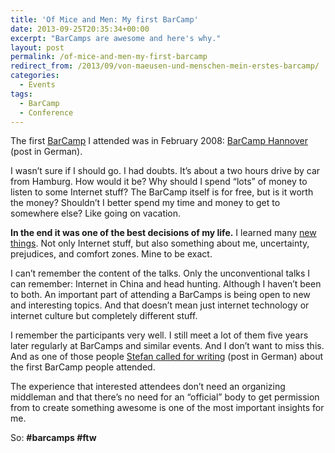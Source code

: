 ```yaml
---
title: 'Of Mice and Men: My first BarCamp'
date: 2013-09-25T20:35:34+00:00
excerpt: "BarCamps are awesome and here's why."
layout: post
permalink: /of-mice-and-men-my-first-barcamp
redirect_from: /2013/09/von-maeusen-und-menschen-mein-erstes-barcamp/
categories:
  - Events
tags:
  - BarCamp
  - Conference
---
```

The first [BarCamp](https://en.wikipedia.org/wiki/Barcamp "BarCamp definition on WikiPedia") I attended was in February 2008: [BarCamp Hannover](https://www.barcamphannover.de/ "BarCamp Hannover Community (German)") (post in German).

I wasn’t sure if I should go. I had doubts. It’s about a two hours drive by car from Hamburg. How would it be? Why should I spend “lots” of money to listen to some Internet stuff? The BarCamp itself is for free, but is it worth the money? Shouldn’t I better spend my time and money to get to somewhere else? Like going on vacation.

**In the end it was one of the best decisions of my life.** I learned many [new things](https://michaelnordmeyer.github.io/barcamp-hannover-2008). Not only Internet stuff, but also something about me, uncertainty, prejudices, and comfort zones. Mine to be exact.

I can’t remember the content of the talks. Only the unconventional talks I can remember: Internet in China and head hunting. Although I haven’t been to both. An important part of attending a BarCamps is being open to new and interesting topics. And that doesn’t mean just internet technology or internet culture but completely different stuff.

I remember the participants very well. I still meet a lot of them five years later regularly at BarCamps and similar events. And I don’t want to miss this. And as one of those people [Stefan called for writing](http://cortexdigital.de/2013/09/blogparade-dein-erstes-barcamp/ "Blog parade about BarCamps (German)") (post in German) about the first BarCamp people attended.

The experience that interested attendees don’t need an organizing middleman and that there’s no need for an “official” body to get permission from to create something awesome is one of the most important insights for me.

So: **#barcamps #ftw**
